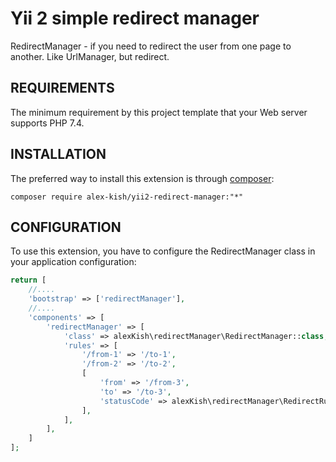 # Yii 2 simple redirect manager

RedirectManager - if you need to redirect the user from one page to another.
Like UrlManager, but redirect.

REQUIREMENTS
------------

The minimum requirement by this project template that your Web server supports PHP 7.4.

INSTALLATION
------------

The preferred way to install this extension is through [composer](http://getcomposer.org/download/):


```
composer require alex-kish/yii2-redirect-manager:"*"
```

CONFIGURATION
-------------

To use this extension, you have to configure the RedirectManager class in your application configuration:

```php
return [
    //....
    'bootstrap' => ['redirectManager'],
    //....
    'components' => [
        'redirectManager' => [
            'class' => alexKish\redirectManager\RedirectManager::class,
            'rules' => [
                '/from-1' => '/to-1',
                '/from-2' => '/to-2',
                [
                    'from' => '/from-3',
                    'to' => '/to-3',
                    'statusCode' => alexKish\redirectManager\RedirectRule::REDIRECT_STATUS_CODE_MOVED_TEMPORARILY
                ],
            ],
        ],
    ]
];
```